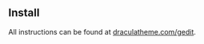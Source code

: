 ## Install

All instructions can be found at [draculatheme.com/gedit](https://draculatheme.com/gedit).
